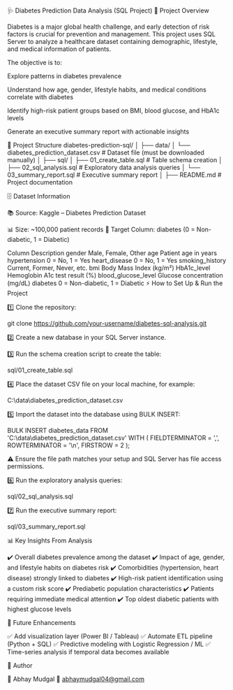 🩺 Diabetes Prediction Data Analysis (SQL Project)
📌 Project Overview

Diabetes is a major global health challenge, and early detection of risk factors is crucial for prevention and management.
This project uses SQL Server to analyze a healthcare dataset containing demographic, lifestyle, and medical information of patients.

The objective is to:

Explore patterns in diabetes prevalence

Understand how age, gender, lifestyle habits, and medical conditions correlate with diabetes

Identify high-risk patient groups based on BMI, blood glucose, and HbA1c levels

Generate an executive summary report with actionable insights

📂 Project Structure
diabetes-prediction-sql/
│
├── data/
│   └── diabetes_prediction_dataset.csv    # Dataset file (must be downloaded manually)
│
├── sql/
│   ├── 01_create_table.sql                # Table schema creation
│   ├── 02_sql_analysis.sql               # Exploratory data analysis queries
│   └── 03_summary_report.sql             # Executive summary report
│
├── README.md                             # Project documentation

🗄 Dataset Information

📚 Source: Kaggle – Diabetes Prediction Dataset

📊 Size: ~100,000 patient records
🎯 Target Column: diabetes (0 = Non-diabetic, 1 = Diabetic)

Column	Description
gender	Male, Female, Other
age	Patient age in years
hypertension	0 = No, 1 = Yes
heart_disease	0 = No, 1 = Yes
smoking_history	Current, Former, Never, etc.
bmi	Body Mass Index (kg/m²)
HbA1c_level	Hemoglobin A1c test result (%)
blood_glucose_level	Glucose concentration (mg/dL)
diabetes	0 = Non-diabetic, 1 = Diabetic
⚡ How to Set Up & Run the Project

1️⃣ Clone the repository:

git clone https://github.com/your-username/diabetes-sql-analysis.git


2️⃣ Create a new database in your SQL Server instance.

3️⃣ Run the schema creation script to create the table:

sql/01_create_table.sql


4️⃣ Place the dataset CSV file on your local machine, for example:

C:\data\diabetes_prediction_dataset.csv


5️⃣ Import the dataset into the database using BULK INSERT:

BULK INSERT diabetes_data
FROM 'C:\data\diabetes_prediction_dataset.csv'
WITH (
    FIELDTERMINATOR = ',',
    ROWTERMINATOR = '\n',
    FIRSTROW = 2
);


⚠️ Ensure the file path matches your setup and SQL Server has file access permissions.

6️⃣ Run the exploratory analysis queries:

sql/02_sql_analysis.sql


7️⃣ Run the executive summary report:

sql/03_summary_report.sql

📊 Key Insights From Analysis

✔️ Overall diabetes prevalence among the dataset
✔️ Impact of age, gender, and lifestyle habits on diabetes risk
✔️ Comorbidities (hypertension, heart disease) strongly linked to diabetes
✔️ High-risk patient identification using a custom risk score
✔️ Prediabetic population characteristics
✔️ Patients requiring immediate medical attention
✔️ Top oldest diabetic patients with highest glucose levels

🚀 Future Enhancements

✅ Add visualization layer (Power BI / Tableau)
✅ Automate ETL pipeline (Python + SQL)
✅ Predictive modeling with Logistic Regression / ML
✅ Time-series analysis if temporal data becomes available

📝 Author

👤 Abhay Mudgal
📧 abhaymudgal04@gmail.com
